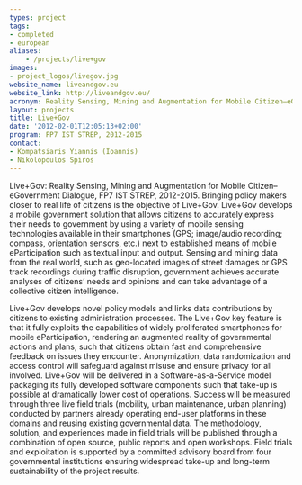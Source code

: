 ```yaml
---
types: project
tags:
- completed
- european
aliases:
    - /projects/live+gov
images:
- project_logos/livegov.jpg
website_name: liveandgov.eu
website_link: http://liveandgov.eu/
acronym: Reality Sensing, Mining and Augmentation for Mobile Citizen–eGovernment Dialogue
layout: projects
title: Live+Gov
date: '2012-02-01T12:05:13+02:00'
program: FP7 IST STREP, 2012-2015
contact:
- Kompatsiaris Yiannis (Ioannis)
- Nikolopoulos Spiros
---
```

Live+Gov: Reality Sensing, Mining and Augmentation for Mobile Citizen–eGovernment Dialogue, FP7 IST STREP, 2012-2015. Bringing policy makers closer to real life of citizens is the objective of Live+Gov. Live+Gov develops a mobile government solution that allows citizens to accurately express their needs to government by using a variety of mobile sensing technologies available in their smartphones (GPS; image/audio recording; compass, orientation sensors, etc.) next to established means of mobile eParticipation such as textual input and output. Sensing and mining data from the real world, such as geo-located images of street damages or GPS track recordings during traffic disruption, government achieves accurate analyses of citizens’ needs and opinions and can take advantage of a collective citizen intelligence.

Live+Gov develops novel policy models and links data contributions by citizens to existing administration processes. The Live+Gov key feature is that it fully exploits the capabilities of widely proliferated smartphones for mobile eParticipation, rendering an augmented reality of governmental actions and plans, such that citizens obtain fast and comprehensive feedback on issues they encounter. Anonymization, data randomization and access control will safeguard against misuse and ensure privacy for all involved. Live+Gov will be delivered in a Software-as-a-Service model packaging its fully developed software components such that take-up is possible at dramatically lower cost of operations. Success will be measured through three live field trials (mobility, urban maintenance, urban planning) conducted by partners already operating end-user platforms in these domains and reusing existing governmental data. The methodology, solution, and experiences made in field trials will be published through a combination of open source, public reports and open workshops. Field trials and exploitation is supported by a committed advisory board from four governmental institutions ensuring widespread take-up and long-term sustainability of the project results.
